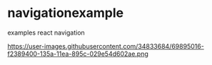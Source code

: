 # navigationexample
examples react navigation

https://user-images.githubusercontent.com/34833684/69895016-f2389400-135a-11ea-895c-029e54d602ae.png
